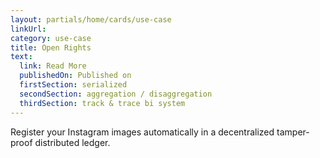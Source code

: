```yaml
---
layout: partials/home/cards/use-case
linkUrl:
category: use-case
title: Open Rights
text:
  link: Read More
  publishedOn: Published on
  firstSection: serialized
  secondSection: aggregation / disaggregation
  thirdSection: track & trace bi system
---
```


Register your Instagram images automatically in a decentralized tamper-proof distributed ledger.
